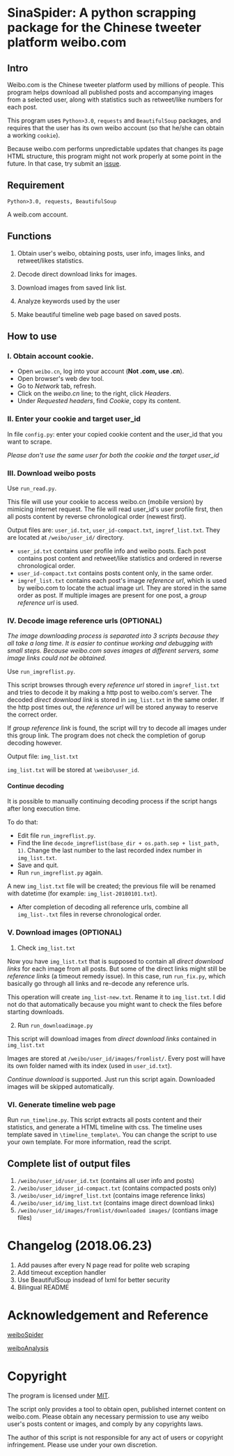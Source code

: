 # SinaSpider: A python scrapping package for the Chinese tweeter platform weibo.com

## Intro

Weibo.com is the Chinese tweeter platform used by millions of people. This program helps download all published posts and accompanying images from a selected user, along with statistics such as retweet/like numbers for each post.

This program uses `Python>3.0`, `requests` and `BeautifulSoup` packages, and requires that the user has its own weibo account (so that he/she can obtain a working `cookie`). 

Because weibo.com performs unpredictable updates that changes its page HTML structure, this program might not work properly at some point in the future. In that case, try submit an [issue](https://github.com/knightReigh/SinaSpider/issues).

## Requirement
`Python>3.0, requests, BeautifulSoup`

A weib.com account.

## Functions
1. Obtain user's weibo, obtaining posts, user info, images links, and retweet/likes statistics.

2. Decode direct download links for images.

3. Download images from saved link list.

4. Analyze keywords used by the user

5. Make beautiful timeline web page based on saved posts.

## How to use
### I. Obtain account cookie.

+ Open `weibo.cn`, log into your account (**Not .com, use .cn**).
+ Open browser's web dev tool.
+ Go to *Network* tab, refresh.
+ Click on the *weibo.cn* line; to the right, click *Headers*.
+ Under *Requested headers*, find *Cookie*, copy its content.

### II. Enter your cookie and target user_id

In file `config.py`: enter your copied cookie content and the user_id that you want to scrape.

*Please don't use the same user for both the cookie and the target user_id*
   

### III. Download weibo posts

Use `run_read.py`.

This file will use your cookie to access weibo.cn (mobile version) by mimicing internet request. The file will read user_id's user profile first, then all posts content by reverse chronological order (newest first).

Output files are: `user_id.txt`, `user_id-compact.txt`, `imgref_list.txt`. They are located at `/weibo/user_id/` directory.

+ `user_id.txt` contains user profile info and weibo posts. Each post contains post content and retweet/like statistics and ordered in reverse chronological order.
+ `user_id-compact.txt` contains posts content only, in the same order.
+ `imgref_list.txt` contains each post's image *reference url*, which is used by weibo.com to locate the actual image url. They are stored in the same order as post. If multiple images are present for one post, a *group reference url* is used.

### IV. Decode image reference urls (OPTIONAL)

*The image downloading process is separated into 3 scripts because they all take a long time. It is easier to continue working and debugging with small steps. Because weibo.com saves images at different servers, some image links could not be obtained.* 

Use `run_imgreflist.py`.

This script browses through every *reference url* stored in `imgref_list.txt` and tries to decode it by making a http post to weibo.com's server. The decoded *direct download link* is stored in `img_list.txt` in the same order. If the http post times out, the *reference url* will be stored anyway to reserve the correct order. 

If *group reference link* is found, the script will try to decode all images under this group link. The program does not check the completion of gorup decoding however.

Output file: `img_list.txt`

`img_list.txt` will be stored at `\weibo\user_id`.

#### Continue decoding

It is possible to manually continuing decoding process if the script hangs after long execution time.

To do that:

+ Edit file `run_imgreflist.py`.
+ Find the line `decode_imgreflist(base_dir + os.path.sep + list_path, 1)`. Change the last number to the last recorded index number in `img_list.txt`.
+ Save and quit.
+ Run `run_imgreflist.py` again.

A new `img_list.txt` file will be created; the previous file will be renamed with datetime (for example: `img_list-20180101.txt`).

+ After completion of decoding all reference urls, combine all `img_list-.txt` files in reverse chronological order.

### V. Download images (OPTIONAL)

1. Check `img_list.txt`

Now you have `img_list.txt` that is supposed to contain all *direct download links* for each image from all posts. But some of the direct links might still be *reference links* (a timeout remedy issue). In this case, run `run_fix.py`, which basically go through all links and re-decode any reference urls.

This operation will create `img_list-new.txt`. Rename it to `img_list.txt`. I did not do that automatically because you might want to check the files before starting downloads.

2. Run `run_downloadimage.py`

This script will download images from *direct download links* contained in `img_list.txt`

Images are stored at `/weibo/user_id/images/fromlist/`. Every post will have its own folder named with its index (used in `user_id.txt`).

*Continue download* is supported. Just run this script again. Downloaded images will be skipped automatically.


### VI. Generate timeline web page

Run `run_timeline.py`. This script extracts all posts content and their statistics, and generate a HTML timeline with css. The timeline uses template saved in `\timeline_template\`. You can change the script to use your own template. For more information, read the script.


## Complete list of output files
1. `/weibo/user_id/user_id.txt` (contains all user info and posts)
2. `/weibo/user_iduser_id-compact.txt` (contains compacted posts only)
3. `/weibo/user_id/imgref_list.txt` (contains image reference links)
4. `/weibo/user_id/img_list.txt` (contains image direct download links)
5. `/weibo/user_id/images/fromlist/downloaded images/` (contians image files)

# Changelog (2018.06.23)
1. Add pauses after every N page read for polite web scraping
2. Add timeout exception handler
3. Use BeautifulSoup insdead of lxml for better security
4. Bilingual README

# Acknowledgement and Reference
[weiboSpider](https://github.com/knightReigh/weiboSpider-1)

[weiboAnalysis](https://github.com/dingmyu/weibo_analysis)

# Copyright
The program is licensed under [MIT](https://opensource.org/licenses/MIT). 

The script only provides a tool to obtain open, published internet content on weibo.com. Please obtain any necessary permission to use any weibo user's posts content or images, and comply by any copyrights laws. 

The author of this script is not responsible for any act of users or copyright infringement. Please use under your own discretion.
